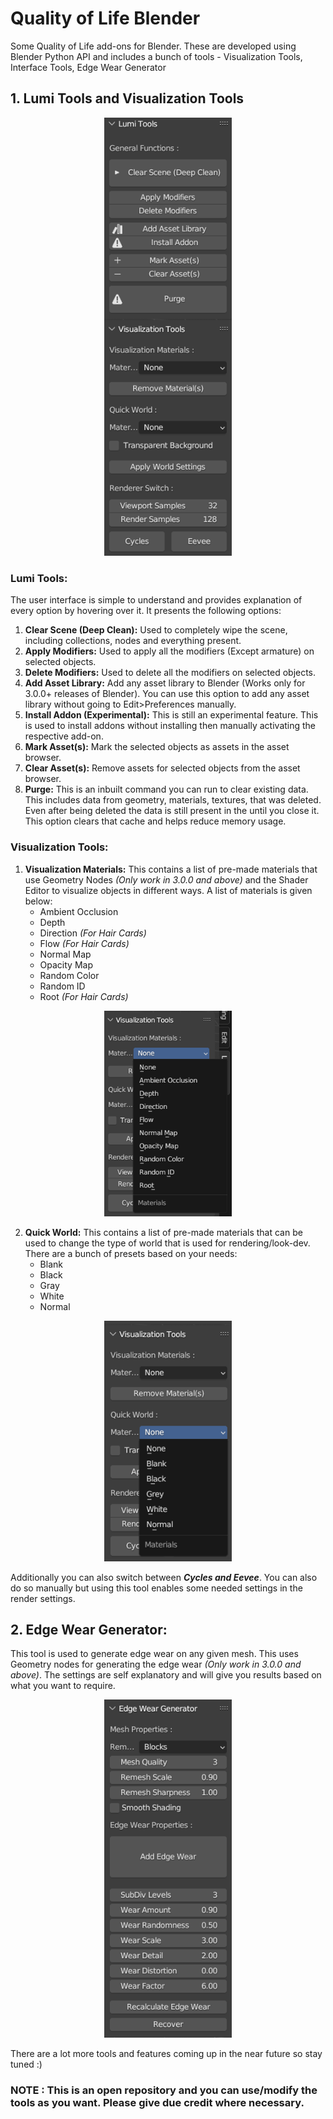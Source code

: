 # Quality of Life Blender
Some Quality of Life add-ons for Blender. These are developed using Blender Python API and includes a bunch of tools - Visualization Tools, Interface Tools, Edge Wear Generator

## 1. Lumi Tools and Visualization Tools
<!-- Adding an image -->
<p align="center">
  <img src="/Images/LumiTools%231.png" width="204" title="Lumi Tools Interface"> 
</p>

### Lumi Tools:
The user interface is simple to understand and provides explanation of every option by hovering over it. It presents the following options:
1. **Clear Scene (Deep Clean):** Used to completely wipe the scene, including collections, nodes and everything present.
2. **Apply Modifiers:** Used to apply all the modifiers (Except armature) on selected objects.
3. **Delete Modifiers:** Used to delete all the modifiers on selected objects.
4. **Add Asset Library:** Add any asset library to Blender (Works only for 3.0.0+ releases of Blender). You can use this option to add any asset library without going to Edit>Preferences manually.
5. **Install Addon (Experimental):** This is still an experimental feature. This is used to install addons without installing then manually activating the respective add-on.
6. **Mark Asset(s):** Mark the selected objects as assets in the asset browser.
7. **Clear Asset(s):** Remove assets for selected objects from the asset browser.
8. **Purge:** This is an inbuilt command you can run to clear existing data. This includes data from geometry, materials, textures, that was deleted. Even after being deleted the data is still present in the until you close it. This option clears that cache and helps reduce memory usage.

### Visualization Tools:
1. **Visualization Materials:** This contains a list of pre-made materials that use Geometry Nodes _(Only work in 3.0.0 and above)_ and the Shader Editor to visualize objects in different ways. A list of materials is given below:
   - Ambient Occlusion
   - Depth
   - Direction _(For Hair Cards)_
   - Flow _(For Hair Cards)_
   - Normal Map
   - Opacity Map
   - Random Color
   - Random ID
   - Root _(For Hair Cards)_

<!-- Adding an image -->
<p align="center">
  <img src="/Images/Viz%231.png" width="204" title="Viz Tools Object Materials"> 
</p>

2. **Quick World:** This contains a list of pre-made materials that can be used to change the type of world that is used for rendering/look-dev. There are a bunch of presets based on your needs:
   - Blank
   - Black
   - Gray
   - White
   - Normal

<!-- Adding an image -->
<p align="center">
  <img src="/Images/Viz%232.png" width="204" title="Viz Tools World Materials"> 
</p>

Additionally you can also switch between **_Cycles and Eevee_**. You can also do so manually but using this tool enables some needed settings in the render settings. 

## 2. Edge Wear Generator:
This tool is used to generate edge wear on any given mesh. This uses Geometry nodes for generating the edge wear _(Only work in 3.0.0 and above)_. The settings are self explanatory and will give you results based on what you want to require. 

<!-- Adding an image -->
<p align="center">
  <img src="/Images/EdgeWear%231.png" width="204" title="Viz Tools World Materials"> 
</p>

There are a lot more tools and features coming up in the near future so stay tuned :)

### NOTE : This is an open repository and you can use/modify the tools as you want. Please give due credit where necessary.
